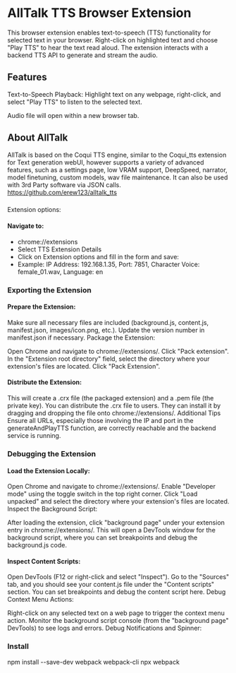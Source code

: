 # AllTalk TTS Browser Extension

This browser extension enables text-to-speech (TTS) functionality for selected text in your browser. Right-click on highlighted text and choose "Play TTS" to hear the text read aloud. The extension interacts with a backend TTS API to generate and stream the audio.

## Features

Text-to-Speech Playback: Highlight text on any webpage, right-click, and select "Play TTS" to listen to the selected text.

Audio file will open within a new browser tab.

## About AllTalk

AllTalk is based on the Coqui TTS engine, similar to the Coqui_tts extension for Text generation webUI, however supports a variety of advanced features, such as a settings page, low VRAM support, DeepSpeed, narrator, model finetuning, custom models, wav file maintenance. It can also be used with 3rd Party software via JSON calls.
https://github.com/erew123/alltalk_tts

###
Extension options:
#### Navigate to: 
* chrome://extensions
* Select TTS Extension Details
* Click on Extension options and fill in the form and save:
* Example: IP Address: 192.168.1.35, Port: 7851, Character Voice: female_01.wav, Language: en

### Exporting the Extension
#### Prepare the Extension:

Make sure all necessary files are included (background.js, content.js, manifest.json, images/icon.png, etc.).
Update the version number in manifest.json if necessary.
Package the Extension:

Open Chrome and navigate to chrome://extensions/.
Click "Pack extension".
In the "Extension root directory" field, select the directory where your extension's files are located.
Click "Pack Extension".

#### Distribute the Extension:

This will create a .crx file (the packaged extension) and a .pem file (the private key).
You can distribute the .crx file to users. They can install it by dragging and dropping the file onto chrome://extensions/.
Additional Tips
Ensure all URLs, especially those involving the IP and port in the generateAndPlayTTS function, are correctly reachable and the backend service is running.

### Debugging the Extension
#### Load the Extension Locally:

Open Chrome and navigate to chrome://extensions/.
Enable "Developer mode" using the toggle switch in the top right corner.
Click "Load unpacked" and select the directory where your extension's files are located.
Inspect the Background Script:

After loading the extension, click "background page" under your extension entry in chrome://extensions/. This will open a DevTools window for the background script, where you can set breakpoints and debug the background.js code.
#### Inspect Content Scripts:

Open DevTools (F12 or right-click and select "Inspect").
Go to the "Sources" tab, and you should see your content.js file under the "Content scripts" section. You can set breakpoints and debug the content script here.
Debug Context Menu Actions:

Right-click on any selected text on a web page to trigger the context menu action.
Monitor the background script console (from the "background page" DevTools) to see logs and errors.
Debug Notifications and Spinner:
### Install
npm install --save-dev webpack webpack-cli
npx webpack
